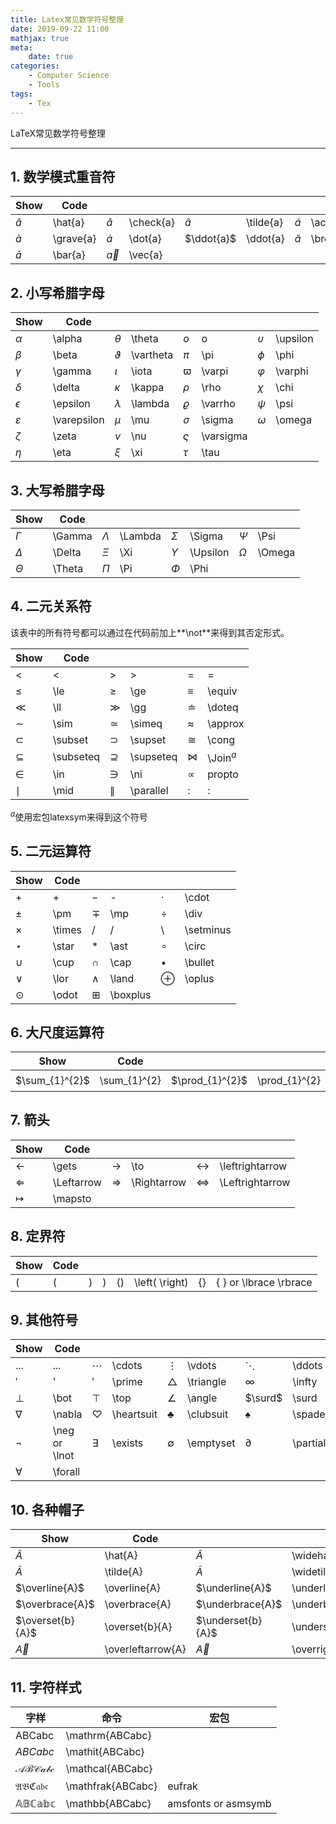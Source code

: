 ```yaml
---
title: Latex常见数学符号整理
date: 2019-09-22 11:00
mathjax: true
meta:
    date: true
categories: 
    - Computer Science
    - Tools
tags:
    - Tex
---
```


LaTeX常见数学符号整理

---

<!-- more -->

## 1. 数学模式重音符

Show|Code| | | | | | |
-|-|-|-|-|-|-|-
$\hat{a}$ | \hat{a} | $\check{a}$ | \check{a} | $\tilde{a}$ | \tilde{a} | $\acute{a}$ | \acute{a}
$\grave{a}$ | \grave{a} | $\dot{a}$ | \dot{a} | $\ddot{a}$ | \ddot{a} | $\breve{a}$ | \breve{a}
$\bar{a}$ | \bar{a} | $\vec{a}$ | \vec{a} 

## 2. 小写希腊字母

Show|Code| | | | | | |
-|-|-|-|-|-|-|-
$\alpha$ | \alpha | $\theta$ | \theta | $o$ | o | $\upsilon$ | \upsilon
$\beta$ | \beta | $\vartheta$ | \vartheta | $\pi$ | \pi | $\phi$ | \phi
$\gamma$ | \gamma | $\iota$ | \iota | $\varpi$ | \varpi | $\varphi$ | \varphi
$\delta$ | \delta | $\kappa$ | \kappa | $\rho$ | \rho | $\chi$ | \chi
$\epsilon$ | \epsilon | $\lambda$ | \lambda | $\varrho$ | \varrho | $\psi$ | \psi
$\varepsilon$ | \varepsilon | $\mu$ | \mu | $\sigma$ | \sigma | $\omega$ | \omega
$\zeta$ | \zeta | $\nu$ | \nu | $\varsigma$ | \varsigma |
$\eta$ | \eta | $\xi$ | \xi | $\tau$ | \tau |

## 3. 大写希腊字母

Show|Code| | | | | | |
-|-|-|-|-|-|-|-
$\Gamma$ | \Gamma | $\Lambda$ | \Lambda | $\Sigma$ | \Sigma | $\Psi$ | \Psi
$\Delta$ | \Delta | $\Xi$ | \Xi | $\Upsilon$ | \Upsilon | $\Omega$ | \Omega
$\Theta$ | \Theta | $\Pi$ | \Pi | $\Phi$ | \Phi

## 4. 二元关系符

该表中的所有符号都可以通过在代码前加上**\not**来得到其否定形式。

Show|Code| | | | |
-|-|-|-|-|-
$<$ | < | $>$ | > | $=$ | =
$\le$ | \le | $\ge$ | \ge | $\equiv$ | \equiv
$\ll$ | \ll | $\gg$ | \gg | $\doteq$ | \doteq
$\sim$ | \sim | $\simeq$ | \simeq | $\approx$ | \approx
$\subset$ | \subset | $\supset$ | \supset | $\cong$ | \cong
$\subseteq$ | \subseteq | $\supseteq$ | \supseteq | $\Join$ | \Join$^a$
$\in$ | \in | $\ni$ | \ni | $\propto$ | propto
$\mid$ | \mid | $\parallel$ | \parallel | $:$ | :

$^a$使用宏包latexsym来得到这个符号

## 5. 二元运算符

Show|Code| | | | |
-|-|-|-|-|-
$+$ | + | $-$ | - | $\cdot$ | \cdot
$\pm$ | \pm | $\mp$ | \mp | $\div$ | \div
$\times$ | \times | $/$ | / | $\setminus$ | \setminus
$\star$ | \star | $\ast$ | \ast | $\circ$ | \circ
$\cup$ | \cup | $\cap$ | \cap | $\bullet$ | \bullet
$\lor$ | \lor | $\land$ | \land | $\oplus$ | \oplus
$\odot$ | \odot | $\boxplus$ | \boxplus

## 6. 大尺度运算符

Show|Code| | | | |
-|-|-|-|-|-
$\sum_{1}^{2}$ | \sum_{1}^{2} | $\prod_{1}^{2}$ | \prod_{1}^{2} | $\int_{1}^{2}$ | \int_{1}^{2}

## 7. 箭头

Show|Code| | | | |
-|-|-|-|-|-
$\gets$ | \gets | $\to$ | \to | $\leftrightarrow$ | \leftrightarrow
$\Leftarrow$ | \Leftarrow | $\Rightarrow$ | \Rightarrow | $\Leftrightarrow$ | \Leftrightarrow
$\mapsto$ | \mapsto |

## 8. 定界符

Show|Code| | | | | | |
-|-|-|-|-|-|-|-
$($ | ( | $)$ | ) | $\left( \right)$ | \left( \right) | $\lbrace \rbrace$ | \{ \} or \lbrace \rbrace  

## 9. 其他符号

Show|Code| | | | | | |
-|-|-|-|-|-|-|-
$...$ | ... | $\cdots$ | \cdots | $\vdots$ | \vdots | $\ddots$ | \ddots
$'$ | ' | $\prime$ | \prime | $\triangle$ | \triangle | $\infty$ | \infty
$\bot$ | \bot | $\top$ | \top | $\angle$ | \angle | $\surd$ | \surd
$\nabla$ | \nabla | $\heartsuit$ | \heartsuit | $\clubsuit$ | \clubsuit | $\spadesuit$ | \spadesuit
$\neg$ | \neg or \lnot | $\exists$ | \exists | $\emptyset$ | \emptyset | $\partial$ | \partial
$\forall$ | \forall

## 10. 各种帽子

Show|Code| | |
-|-|-|-
$\hat{A}$ | \hat{A} | $\widehat{A}$ | \widehat{A}
$\tilde{A}$ | \tilde{A} | $\widetilde{A}$ | \widetilde{A}
$\overline{A}$ | \overline{A} | $\underline{A}$ | \underline{A}
$\overbrace{A}$ | \overbrace{A} | $\underbrace{A}$ | \underbrace{A}
$\overset{b}{A}$ | \overset{b}{A} | $\underset{b}{A}$ | \underset{b}{A}
$\overleftarrow{A}$ | \overleftarrow{A} | $\overrightarrow{A}$ | \overrightarrow{A}

## 11. 字符样式

字样|命令|宏包
-|-|-
$\mathrm{ABCabc}$ | \mathrm{ABCabc} |
$\mathit{ABCabc}$ | \mathit{ABCabc} |
$\mathcal{ABCabc}$ | \mathcal{ABCabc} |
$\mathfrak{ABCabc}$ | \mathfrak{ABCabc} | eufrak
$\mathbb{ABCabc}$ | \mathbb{ABCabc} | amsfonts or asmsymb
